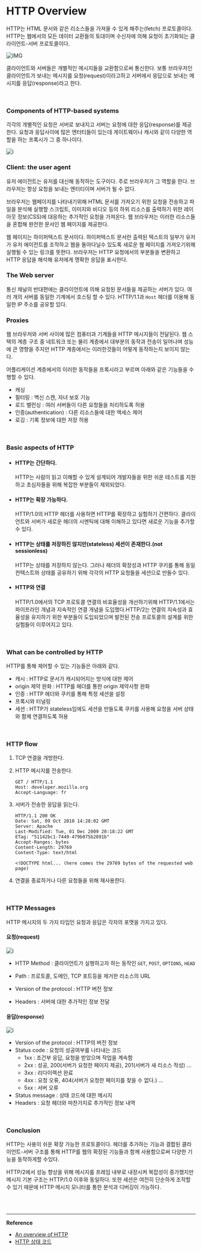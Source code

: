 # HTTP Overview

HTTP는 HTML 문서와 같은 리소스들을 가져올 수 있게 해주는(fetch) 프로토콜이다.  HTTP는 웹에서의 모든 데이터 교환들의 토대이며 수신자에 의해 요청이 초기화되는 클라이언트-서버 프로토콜이다.



![IMG](https://mdn.mozillademos.org/files/13677/Fetching_a_page.png)

클라이언트와 서버들은 개별적인 메시지들을 교환함으로써 통신한다. 보통 브라우저인 클라이언트가 보내는 메시지를 요청(request)이라고하고 서버에서 응답으로 보내는 메시지를 응답(response)라고 한다.

<br>

### Components of HTTP-based systems

각각의 개별적인 요청은 서버로 보내지고 서버는 요청에 대한 응답(response)를 제공한다. 요청과 응답사이에 많은 엔터티들이 있는데 게이트웨이나 캐시와 같이 다양한 역할을 하는 프록시가 그 중 하나이다.

![i](https://developer.mozilla.org/en-US/docs/Web/HTTP/Overview/client-server-chain.png)

### Client: the user agent

유저 에이전트는 유저를 대신해 동작하는 도구이다. 주로 브라우저가 그 역할을 한다. 브라우저는 항상 요청을 보내는 엔터티이며 서버가 될 수 없다. 

브라우저는 웹페이지를 나타내기위해  HTML 문서를 가져오기 위한 요청을 전송하고 파일을 분석해 실행할 스크립트, 이미지와 비디오 등의 하위 리소스를 출력하기 위한 레이아웃 정보(CSS)에 대응하는 추가적인 요청을 가져온다. 웹 브라우저는 이러한 리소스들을 혼합해 완전한 문서인 웹 페이지를 제공한다.

웹 페이지는 하이퍼텍스트 문서이다. 하이퍼텍스트 문서란 출력된 텍스트의 일부가 유저가 유저 에이전트를 조작하고 웹을 돌아다닐수 있도록 새로운 웹 페이지를 가져오기위해 실행될 수 있는 링크를 뜻한다.  브라우저는 HTTP 요청에서의 부분들을 변환하고 HTTP 응답을 해석해 유저에게 명확한 응답을 표시한다.

### The Web server

통신 채널의 반대편에는 클라이언트에 의해 요청된 문서들을 제공하는 서버가 있다.  여러 개의 서버를 동일한 기계에서 호스팅 할 수 있다. HTTP/1.1과 `Host` 헤더를 이용해 동일한 IP 주소를 공유할  있다.

### Proxies

웹 브라우저와 서버 사이에 많은 컴퓨터과 기계들을 HTTP 메시지들이 전달된다. 웹 스택의 계층 구조 중 네트워크 또는 물리 계층에서 대부분의 동작과 전송이 일어나며 성능에 큰 영향을 주지만 HTTP 계층에서는 이러한것들이 어떻게 동작하는지 보이지 않는다. 

어플리케이션 계층에서의 이러한 동작들을 프록시라고 부르며 아래와 같은 기능들을 수행할 수 있다.

- 캐싱 
- 필터링 : 백신 스캔, 자녀 보호 기능
- 로드 밸런싱 : 여러 서버들이 다른 요청들을 처리하도록 허용
- 인증(authentication) : 다른 리소스들에 대한 액세스 제어
- 로깅 : 기록 정보에 대한 저장 허용

<br>

### Basic aspects of HTTP

- #### HTTP는 간단하다.

  HTTP는 사람이 읽고 이해할 수 있게 설계되어 개발자들을 위한 쉬운 테스트를 지원하고 초심자들을 위해 복잡한 부분들이 제외되었다.

- #### HTTP는 확장 가능하다.

  HTTP/1.0의 HTTP 헤더를 사용하면 HTTP를 확장하고 실험하기 간편하다. 클라이언트와 서버가 새로운 헤더의 시멘틱에 대해 이해하고 있다면 새로운 기능을 추가할 수 있다.

- #### HTTP는 상태를 저장하진 않지만(stateless) 세션이 존재한다.(not sessionless)

  HTTP는 상태를 저장하지 않는다. 그러나 헤더의 확장성과 HTTP 쿠키를 통해 동일 컨텍스트와 상태를 공유하기 위해 각각의 HTTP 요청들을 세션으로 만들수 있다.

- #### HTTP와 연결

  HTTP/1.0에서의 TCP 프로토콜 연결의 비효율성을 개선하기위해 HTTP/1.1에서는 파이프라인 개념과 지속적인 연결 개념을 도입했다.HTTP/2는 연결의 지속성과 효율성을 유지하기 위한 부분들이 도입되었으며 발전된 전송 프로토콜의 설계를 위한 실험들이 이루어지고 있다.

<br>

### What can be controlled by HTTP

HTTP를 통해 제어할 수 있는 기능들은 아래와 같다.

- 캐시 : HTTP로 문서가 캐시되어지는 방식에 대한 제어
- origin 제약 완화 : HTTP를 헤더를 통한 origin 제약사항 완화
- 인증 : HTTP 헤더와 쿠키를 통해 특정 세션을 설정
- 프록시와 터널링 
- 세션 : HTTP가 stateless임에도 세션을 만들도록 쿠키를 사용해 요청을 서버 상태와 함께 연결하도록 허용

<br>

### HTTP flow

1. TCP 연결을 개방한다.

2. HTTP 메시지를 전송한다.

   ```
   GET / HTTP/1.1
   Host: developer.mozilla.org
   Accept-Language: fr
   ```

3. 서버가 전송한 응답을 읽는다.

   ```
   HTTP/1.1 200 OK
   Date: Sat, 09 Oct 2010 14:28:02 GMT
   Server: Apache
   Last-Modified: Tue, 01 Dec 2009 20:18:22 GMT
   ETag: "51142bc1-7449-479b075b2891b"
   Accept-Ranges: bytes
   Content-Length: 29769
   Content-Type: text/html
   
   <!DOCTYPE html... (here comes the 29769 bytes of the requested web page)
   ```

4. 연결을 종료하거나 다른 요청들을 위해 재사용한다.

<br>

### HTTP Messages

HTTP 메시지의 두 가지 타입인 요청과 응답은 각자의 포맷을 가지고 있다.

#### 요청(request)

![i](https://developer.mozilla.org/en-US/docs/Web/HTTP/Overview/http_request.png)

- HTTP Method : 클라이언트가 실행하고자 하는 동작인 `GET`, `POST`, `OPTIONS`, `HEAD`

- Path : 프로토콜, 도메인, TCP 포트등을 제거한 리소스의 URL

- Version of the protocol : HTTP 버전 정보

- Headers : 서버에 대한 추가적인 정보 전달

  

#### 응답(response)

![i](https://developer.mozilla.org/en-US/docs/Web/HTTP/Overview/http_response.png)

- Version of the protocol : HTTP의 버전 정보
- Status code : 요청의 성공여부를 나타내는 코드
  - 1xx : 조건부 응답, 요청을 받았으며 작업을 계속함
  - 2xx : 성공, 200(서버가 요청한 페이지 제공), 201(서버가 새 리소스 작성) ...
  - 3xx : 리다이렉션 완료
  - 4xx : 요청 오류, 404(서버가 요청한 페이지를 찾을 수 없다.) ... 
  - 5xx : 서버 오류
- Status message : 상태 코드에 대한 메시지
- Headers : 요청 헤더와 마찬가지로 추가적인 정보 내역

<br>

### Conclusion

HTTP는 사용이 쉬운 확장 가능한 프로토콜이다. 헤더를 추가하는 기능과 결합된 클라이언트-서버 구조를 통해 HTTP를 웹의 확장된 기능들과 함께 사용함으로써 다양한 기능을 동작하게할 수있다.

HTTP/2에서 성능 향상을 위해 메시지를 프레임 내부로 내장시켜 복잡성이 증가했지만 메시지 기본 구조는 HTTP/1.0 이후와 동일하다. 또한 세션은 여전히 단순하게 조작할 수 있기 때문에 HTTP 메시지 모니터를 통한 분석과 디버깅이 가능하다.

<br>

<br>

------

**Reference**

- [An overview of HTTP](https://developer.mozilla.org/en-US/docs/Web/HTTP/Overview)
- [HTTP 상태 코드](https://ko.wikipedia.org/wiki/HTTP_%EC%83%81%ED%83%9C_%EC%BD%94%EB%93%9C)

